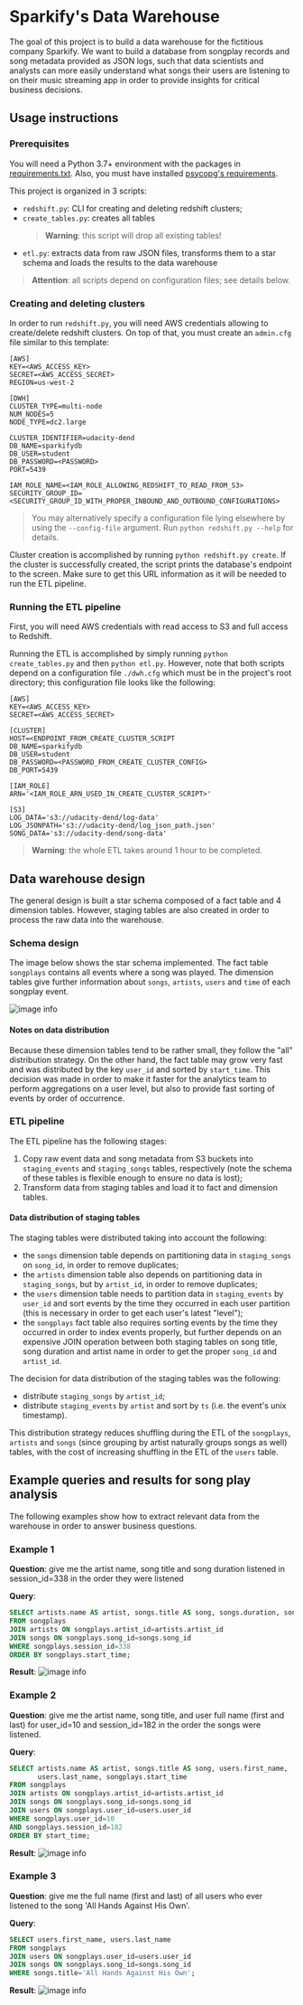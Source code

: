 # Sparkify's Data Warehouse

The goal of this project is to build a data warehouse for the fictitious company Sparkify.
We want to build a database from songplay records and song metadata provided as JSON logs,
such that data scientists and analysts can more easily understand what songs their users
are listening to on their music streaming app in order to provide insights for critical
business decisions.

## Usage instructions

### Prerequisites

You will need a Python 3.7+ environment with the packages in
[requirements.txt](./requirements.txt). Also, you must have installed
[psycopg's requirements](https://www.psycopg.org/docs/install.html#build-prerequisites).

This project is organized in 3 scripts:
- `redshift.py`: CLI for creating and deleting redshift clusters;
- `create_tables.py`: creates all tables
  > **Warning**: this script will drop all existing tables!
- `etl.py`: extracts data from raw JSON files, transforms them to a star schema and loads
the results to the data warehouse
> **Attention**: all scripts depend on configuration files; see details below.

### Creating and deleting clusters

In order to run `redshift.py`, you will need AWS credentials allowing to create/delete
redshift clusters. On top of that, you must create an `admin.cfg` file similar to this
template:
```buildoutcfg
[AWS]
KEY=<AWS_ACCESS_KEY>
SECRET=<AWS_ACCESS_SECRET>
REGION=us-west-2

[DWH]
CLUSTER_TYPE=multi-node
NUM_NODES=5
NODE_TYPE=dc2.large

CLUSTER_IDENTIFIER=udacity-dend
DB_NAME=sparkifydb
DB_USER=student
DB_PASSWORD=<PASSWORD>
PORT=5439

IAM_ROLE_NAME=<IAM_ROLE_ALLOWING_REDSHIFT_TO_READ_FROM_S3>
SECURITY_GROUP_ID=<SECURITY_GROUP_ID_WITH_PROPER_INBOUND_AND_OUTBOUND_CONFIGURATIONS>
``` 
> You may alternatively specify a configuration file lying elsewhere by using the 
>`--config-file` argument. Run `python redshift.py --help` for details.

Cluster creation is accomplished by running `python redshift.py create`. If the cluster is
successfully created, the script prints the database's endpoint to the screen. Make sure
to get this URL information as it will be needed to run the ETL pipeline.

### Running the ETL pipeline

First, you will need AWS credentials with read access to S3 and full access to Redshift.

Running the ETL is accomplished by simply running `python create_tables.py` and then 
`python etl.py`. However, note that both scripts depend on a configuration file `./dwh.cfg`
which must be in the project's root directory; this configuration file looks like the
following:
```buildoutcfg
[AWS]
KEY=<AWS_ACCESS_KEY>
SECRET=<AWS_ACCESS_SECRET>

[CLUSTER]
HOST=<ENDPOINT_FROM_CREATE_CLUSTER_SCRIPT
DB_NAME=sparkifydb
DB_USER=student
DB_PASSWORD=<PASSWORD_FROM_CREATE_CLUSTER_CONFIG>
DB_PORT=5439

[IAM_ROLE]
ARN='<IAM_ROLE_ARN_USED_IN_CREATE_CLUSTER_SCRIPT>'

[S3]
LOG_DATA='s3://udacity-dend/log-data'
LOG_JSONPATH='s3://udacity-dend/log_json_path.json'
SONG_DATA='s3://udacity-dend/song-data'
```
> **Warning**: the whole ETL takes around 1 hour to be completed.

## Data warehouse design

The general design is built a star schema composed of a fact table and 4 dimension tables.
However, staging tables are also created in order to process the raw data into the
warehouse.

### Schema design

The image below shows the star schema implemented. The fact table `songplays` contains all
events where a song was played. The dimension tables give further information about `songs`,
`artists`, `users` and `time` of each songplay event.

![image info](images/star_schema.png)

#### Notes on data distribution
Because these dimension tables tend to be rather small, they follow the "all" distribution
strategy. On the other hand, the fact table may grow very fast and was distributed by the
key `user_id` and sorted by `start_time`. This decision was made in order to make it faster
for the analytics team to perform aggregations on a user level, but also to provide fast
sorting of events by order of occurrence.
 
### ETL pipeline

The ETL pipeline has the following stages:
1. Copy raw event data and song metadata from S3 buckets into `staging_events` and
`staging_songs` tables, respectively (note the schema of these tables is flexible enough
to ensure no data is lost);
2. Transform data from staging tables and load it to fact and dimension tables.

#### Data distribution of staging tables
The staging tables were distributed taking into account the following:
- the `songs` dimension table depends on partitioning data in `staging_songs` on `song_id`,
in order to remove duplicates;
- the `artists` dimension table also depends on partitioning data in `staging_songs`, but
by `artist_id`, in order to remove duplicates;
- the `users` dimension table needs to partition data in `staging_events` by `user_id` and
sort events by the time they occurred in each user partition (this is necessary in order to
get each user's latest "level");
- the `songplays` fact table also requires sorting events by the time they occurred in order
to index events properly, but further depends on an expensive JOIN operation between both
staging tables on song title, song duration and artist name in order to get the proper
`song_id` and `artist_id`.
 
The decision for data distribution of the staging tables was the following:
- distribute `staging_songs` by `artist_id`;
- distribute `staging_events` by `artist` and sort by `ts` (i.e. the event's unix
timestamp).

This distribution strategy reduces shuffling during the ETL of the `songplays`, `artists`
and `songs` (since grouping by artist naturally groups songs as well) tables, with the cost
of increasing shuffling in the ETL of the `users` table.

## Example queries and results for song play analysis

The following examples show how to extract relevant data from the warehouse in order to
answer business questions. 

### Example 1

**Question**: give me the artist name, song title and song duration listened in 
session_id=338 in the order they were listened

**Query**:
```sql
SELECT artists.name AS artist, songs.title AS song, songs.duration, songplays.start_time
FROM songplays
JOIN artists ON songplays.artist_id=artists.artist_id
JOIN songs ON songplays.song_id=songs.song_id
WHERE songplays.session_id=338
ORDER BY songplays.start_time;
```

**Result**:
![image info](./images/query1.png)

### Example 2

**Question**: give me the artist name, song title, and user full name (first and last) for
user_id=10 and session_id=182 in the order the songs were listened.

**Query**:
```sql
SELECT artists.name AS artist, songs.title AS song, users.first_name,
       users.last_name, songplays.start_time
FROM songplays
JOIN artists ON songplays.artist_id=artists.artist_id
JOIN songs ON songplays.song_id=songs.song_id
JOIN users ON songplays.user_id=users.user_id
WHERE songplays.user_id=10
AND songplays.session_id=182
ORDER BY start_time;
```

**Result**:
![image info](./images/query2.png)

### Example 3

**Question**: give me the full name (first and last) of all users who ever listened to
the song 'All Hands Against His Own'.

**Query**:
```sql
SELECT users.first_name, users.last_name
FROM songplays
JOIN users ON songplays.user_id=users.user_id
JOIN songs ON songplays.song_id=songs.song_id
WHERE songs.title='All Hands Against His Own';
```

**Result**:
![image info](./images/query3.png)